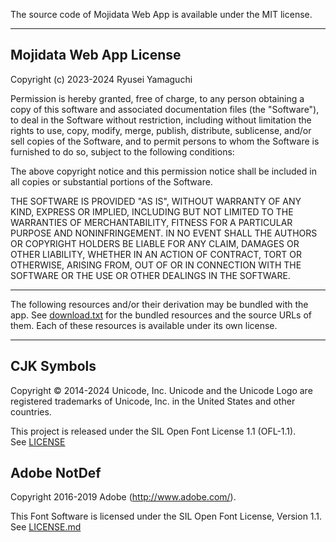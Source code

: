 The source code of Mojidata Web App is available under the MIT license.

---

## Mojidata Web App License

Copyright (c) 2023-2024 Ryusei Yamaguchi

Permission is hereby granted, free of charge, to any person obtaining a copy
of this software and associated documentation files (the "Software"), to deal
in the Software without restriction, including without limitation the rights
to use, copy, modify, merge, publish, distribute, sublicense, and/or sell
copies of the Software, and to permit persons to whom the Software is
furnished to do so, subject to the following conditions:

The above copyright notice and this permission notice shall be included in all
copies or substantial portions of the Software.

THE SOFTWARE IS PROVIDED "AS IS", WITHOUT WARRANTY OF ANY KIND, EXPRESS OR
IMPLIED, INCLUDING BUT NOT LIMITED TO THE WARRANTIES OF MERCHANTABILITY,
FITNESS FOR A PARTICULAR PURPOSE AND NONINFRINGEMENT. IN NO EVENT SHALL THE
AUTHORS OR COPYRIGHT HOLDERS BE LIABLE FOR ANY CLAIM, DAMAGES OR OTHER
LIABILITY, WHETHER IN AN ACTION OF CONTRACT, TORT OR OTHERWISE, ARISING FROM,
OUT OF OR IN CONNECTION WITH THE SOFTWARE OR THE USE OR OTHER DEALINGS IN THE
SOFTWARE.

---

The following resources and/or their derivation may be bundled with the app.
See [download.txt](download.txt) for the bundled resources and the source URLs
of them. Each of these resources is available under its own license.

---

## CJK Symbols

Copyright © 2014-2024 Unicode, Inc. Unicode and the Unicode Logo are registered
trademarks of Unicode, Inc. in the United States and other countries.

This project is released under the SIL Open Font License 1.1 (OFL-1.1).  
See [LICENSE](https://github.com/unicode-org/cjk-symbols/blob/main/LICENSE)

## Adobe NotDef

Copyright 2016-2019 Adobe (http://www.adobe.com/).

This Font Software is licensed under the SIL Open Font License, Version 1.1.  
See [LICENSE.md](https://github.com/adobe-fonts/adobe-notdef/blob/master/LICENSE.md)
